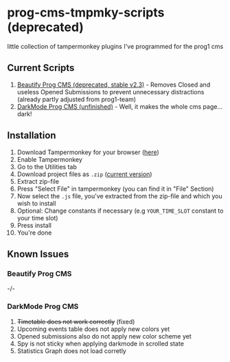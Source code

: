 # prog-cms-tmpmky-scripts (deprecated)
little collection of tampermonkey plugins I've programmed for the prog1 cms

## Current Scripts

1. [Beautify Prog CMS (deprecated, stable v2.3)](https://github.com/david-prv/prog-cms-tmpmky-scripts/blob/main/beautify_prog_cms.user.js) - Removes Closed and useless Opened Submissions to prevent unnecessary distractions (already partly adjusted from prog1-team)
2. [DarkMode Prog CMS (unfinished)](https://github.com/david-prv/prog-cms-tmpmky-scripts/blob/main/darkmode_prog_cms.user.js) - Well, it makes the whole cms page... dark!

## Installation

1. Download Tampermonkey for your browser ([here](https://www.tampermonkey.net))
2. Enable Tampermonkey
3. Go to the Utilities tab
4. Download project files as ``.zip`` ([current version](https://github.com/david-prv/prog-cms-tmpmky-scripts/archive/refs/heads/main.zip))
5. Extract zip-file
6. Press "Select File" in tampermonkey (you can find it in "File" Section)
7. Now select the ``.js`` file, you've extracted from the zip-file and which you wish to install
8. Optional: Change constants if necessary (e.g ``YOUR_TIME_SLOT`` constant to your time slot)
9. Press install
10. You're done

## Known Issues

### Beautify Prog CMS
-/-

### DarkMode Prog CMS
1. ~~Timetable does not work correctly~~ (fixed)
2. Upcoming events table does not apply new colors yet
3. Opened submissions also do not apply new color scheme yet
4. Spy is not sticky when applying darkmode in scrolled state
5. Statistics Graph does not load corretly
